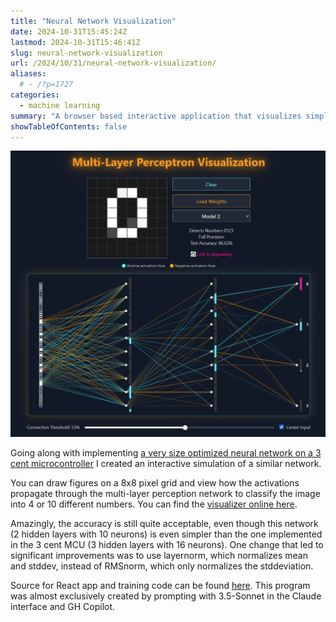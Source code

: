 ```yaml
---
title: "Neural Network Visualization"
date: 2024-10-31T15:45:24Z
lastmod: 2024-10-31T15:46:41Z
slug: neural-network-visualization
url: /2024/10/31/neural-network-visualization/
aliases:
  # - /?p=1727
categories:
  - machine learning
summary: "A browser based interactive application that visualizes simple multi-layer perception (MLP) neural networks for the inference of 8x8 pixel images."
showTableOfContents: false
---
```

![](grafik.png)

Going along with implementing [a very size optimized neural network on a 3 cent microcontroller](/2024/05/02/machine-learning-mnist-inference-on-the-3-cent-microcontroller/) I created an interactive simulation of a similar network.

You can draw figures on a 8x8 pixel grid and view how the activations propagate through the multi-layer perception network to classify the image into 4 or 10 different numbers. You can find the [visualizer online here](/neural-network-visualizer/).

Amazingly, the accuracy is still quite acceptable, even though this network (2 hidden layers with 10 neurons) is even simpler than the one implemented in the 3 cent MCU (3 hidden layers with 16 neurons). One change that led to significant improvements was to use layernorm, which normalizes mean and stddev, instead of RMSnorm, which only normalizes the stddeviation.

Source for React app and training code can be found [here](https://github.com/cpldcpu/neural-network-visualizer). This program was almost exclusively created by prompting with 3.5-Sonnet in the Claude interface and GH Copilot.
